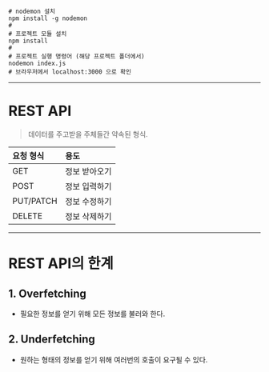 ```
# nodemon 설치
npm install -g nodemon
#
# 프로젝트 모듈 설치
npm install
#
# 프로젝트 실행 명령어 (해당 프로젝트 폴더에서)
nodemon index.js
# 브라우저에서 localhost:3000 으로 확인
```

---

# REST API

> 데이터를 주고받을 주체들간 약속된 형식.

| 요청 형식 | 용도          |
| :-------- | :------------ |
| GET       | 정보 받아오기 |
| POST      | 정보 입력하기 |
| PUT/PATCH | 정보 수정하기 |
| DELETE    | 정보 삭제하기 |

---

# REST API의 한계

## 1. Overfetching

- 필요한 정보를 얻기 위해 모든 정보를 불러와 한다.

## 2. Underfetching

- 원하는 형태의 정보를 얻기 위해 여러번의 호출이 요구될 수 있다.
